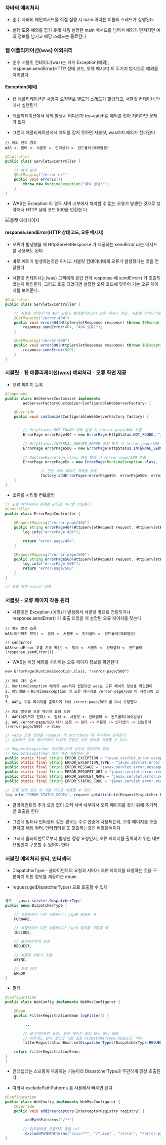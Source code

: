 ### 자바의 예외처리

* 순수 자바의 메인메서드를 직접 실행 시 main 이라는 이름의 스레드가 실행된다

* 실행 도중 예외를 잡지 못해 처음 실행한 main 메서드를 넘어서 예외가 던져지면 예외 정보를 남기고 해당 스레드는 종료된다


### 웹 애플리케이션(was) 예외처리

* 순수 서블릿 컨테이너(was)는 크게 Exception(예외), response.sendError(HTTP 상태 코드, 오류 메시지) 의 두가지 방식으로 예외를 처리한다

#### Exception(예외)

* 웹 애플리케이션은 사용자 요청별로 별도의 스레드가 할당되고, 서블릿 컨테이너 안에서 실행된다

* 애플리케이션에서 예외 발생시 어디선가 try~catch로 예외를 잡아 처리하면 문제가 없다

* 그런데 애플리케이션에서 예외를 잡지 못하면 서블릿, was까지 예외가 전파된다

```
// 예외 전파 경로
WAS <- 필터 <- 서블릿 <- 인터셉터 <- 컨트롤러(예외발생)
```

```java
@Controller
public class ServletExController {

    // 예외 발생
    @GetMapping("/error-ex")
    public void errorEx(){
        throw new RuntimeException("예외 발생!");
    }
}
```

* WAS는 Exception 의 경우 서버 내부에서 처리할 수 없는 오류가 발생한 것으로 생각해서 HTTP 상태 코드 500을 반환한
다

<img src="https://raw.githubusercontent.com/pansakr/TIL/refs/heads/main/%EC%9D%B4%EB%AF%B8%EC%A7%80/Spring/%ED%86%B0%EC%BA%A3%20%EC%97%90%EB%9F%AC%ED%8E%98%EC%9D%B4%EC%A7%80.jpg" alt="톰캣 에러페이지">


#### response.sendError(HTTP 상태 코드, 오류 메시지)

* 오류가 발생했을 때 HttpServletResponse 가 제공하는 sendError 라는 메서드를 사용해도 된다. 

* 바로 예외가 발생하는것은 아니고 서블릿 컨테이너에게 오류가 발생했다는 것을 전달한다

* 서블릿 컨테이너는(was) 고객에게 응답 전에 response 에 sendError() 가 호출되었는지 확인한다. 그리고 호출
되었다면 설정한 오류 코드에 맞추어 기본 오류 페이지를 보여준다.

```java
@Controller
public class ServletExController {

    // 서블릿 컨테이너에 404 오류가 발생했다는것과 오류 메시지 전달. 서블릿 컨테이너는 기본 404 에러 페이지 보여줌
    @GetMapping("/error-404")
    public void error404(HttpServletResponse response) throws IOException {
        response.sendError(404, "404 오류!");
    }

    @GetMapping("/error-500")
    public void error500(HttpServletResponse response) throws IOException {
        response.sendError(500);
    }
}
```

### 서블릿 - 웹 애플리케이션(was) 예외처리 - 오류 화면 제공

* 오류 페이지 등록

```java
@Component
public class WebServerCustomizer implements
        WebServerFactoryCustomizer<ConfigurableWebServerFactory> {

    @Override
    public void customize(ConfigurableWebServerFactory factory) {


        // HttpStatus.NOT_FOUND 예외 발생 시 /error-page/404 호출
        ErrorPage errorPage404 = new ErrorPage(HttpStatus.NOT_FOUND, "/error-page/404");

        // HttpStatus.INTERNAL_SERVER_ERROR 예외 발생 시 /error-page/500 호출
        ErrorPage errorPage500 = new ErrorPage(HttpStatus.INTERNAL_SERVER_ERROR, "/error-page/500");
        
        // RuntimeException.class 예외 발생 시 /error-page/500 호출
        ErrorPage errorPageEx = new ErrorPage(RuntimeException.class, "/errorpage/ 500");

                // 만든 예외 페이지 객체를 등록
                factory.addErrorPages(errorPage404, errorPage500, errorPageEx);
    }
}
```

* 오류를 처리할 컨트롤러

```java
// 오류 페이지에서 등록한 url을 처리할 컨트롤러
@Controller
public class ErrorPageController {
    
    @RequestMapping("/error-page/404")
    public String errorPage404(HttpServletRequest request, HttpServletResponse response) {
        log.info("errorPage 404");

        return "error-page/404";
    }

    @RequestMapping("/error-page/500")
    public String errorPage500(HttpServletRequest request, HttpServletResponse response) {
        log.info("errorPage 500");
        return "error-page/500";
    }
}

// 오류 처리 view는 생략
```

### 서블릿 - 오류 페이지 작동 원리

* 서블릿은 Exception (예외)가 발생해서 서블릿 밖으로 전달되거나 response.sendError() 가 호출 되었을 때 설정된 오류 페이지를 찾는다

```
// 예외 발생 흐름
WAS(여기까지 전파) <- 필터 <- 서블릿 <- 인터셉터 <- 컨트롤러(예외발생)

// sendError
WAS(sendError 호출 기록 확인) <- 필터 <- 서블릿 <- 인터셉터 <- 컨트롤러(response.sendError())
```

* WAS는 해당 예외를 처리하는 오류 페이지 정보를 확인한다
```
new ErrorPage(RuntimeException.class, "/error-page/500")
```

```
// 예외 처리 순서
1. RuntimeException 예외가 was까지 전달되면 was는 오류 페이지 정보를 확인한다  
2. 확인해보니 RuntimeException 의 오류 페이지로 /error-page/500 이 지정되어 있다
3. WAS는 오류 페이지를 출력하기 위해 /error-page/500 를 다시 요청한다

// 예외 발생과 오류 페이지 요청 흐름
1. WAS(여기까지 전파) <- 필터 <- 서블릿 <- 인터셉터 <- 컨트롤러(예외발생)
2. WAS /error-page/500 다시 요청 -> 필터 -> 서블릿 -> 인터셉터 -> 컨트롤러(/error-page/500) -> View
```
```java
// was는 오류 정보를 request 의 attribute 에 추가해서 넘겨준다.
// 필요하면 오류 페이지에서 이렇게 전달된 오류 정보를 사용할 수 있다.

// RequestDispatcher 인터페이스에 상수로 정의되어 있음
// RequestDispatcher 에서 자주 사용하는 것
public static final String ERROR_EXCEPTION = "javax.servlet.error.exception";
public static final String ERROR_EXCEPTION_TYPE = "javax.servlet.error.exception_type";
public static final String ERROR_MESSAGE = "javax.servlet.error.message";
public static final String ERROR_REQUEST_URI = "javax.servlet.error.request_uri";
public static final String ERROR_SERVLET_NAME = "javax.servlet.error.servlet_name";
public static final String ERROR_STATUS_CODE = "javax.servlet.error.status_code";

// 오류 정보 필요 시 이런 식으로 사용할 수 있다
log.info("ERROR_STATUS_CODE=", request.getAttribute(RequestDispatcher.ERROR_STATUS_CODE));
```
* 클라이언트의 추가 요청 없이 오직 서버 내부에서 오류 페이지를 찾기 위해 추가적인 호출을 한다

* 그런데 필터나 인터셉터 같은 경우는 주로 인증에 사용되는데, 오류 페이지를 호출한다고 해당 필터, 인터셉터를 또 호출하는것은 비효율적이다

* 그래서 클라이언트로부터 발생한 정상 요청인지, 오류 페이지를 출력하기 위한 내부 요청인지 구분할 수 있어야 한다


### 서블릿 예외처리 필터, 인터셉터 

* DispatcherType - 클라이언트의 요청과 서버가 오류 페이지를 요청하는 것을 구분하기 위한 정보를 제공하는 enum

* request.getDispatcherType() 으로 호출할 수 있다

```java

경로 - javax.servlet.DispatcherType
public enum DispatcherType {

    // 서블릿에서 다른 서블릿이나 jsp를 호출할 때
    FORWARD,

    // 서블릿에서 다른 서블릿이나 jsp의 결과를 포함할 때
    INCLUDE,

    // 클라이언트의 요청
    REQUEST,

    // 서블릿 비동기 호출
    ASYNC,

    // 오류 요청
    ERROR
}
```

* 필터

```java
@Configuration
public class WebConfig implements WebMvcConfigurer {

    @Bean
    public FilterRegistrationBean logFilter() {

        ...

        // 클라이언트의 요청, 오류 페이지 요청 모두 필터 호출
        // 아무것도 넣지 않으면 기본 값은 DispatcherType.REQUEST 이다
        filterRegistrationBean.setDispatcherTypes(DispatcherType.REQUEST, DispatcherType.ERROR);

    return filterRegistrationBean;
}
}
```

* 인터셉터는 스프링이 제공하는 기능이라 DispatcherType과 무관하게 항상 호출된다

* 따라서 excludePathPatterns 를 사용해서 빼주면 된다

```java
@Configuration
public class WebConfig implements WebMvcConfigurer {
    @Override
    public void addInterceptors(InterceptorRegistry registry) {

        .addPathPatterns("/**")

        // 인터셉터를 호출하지 않을 url 
        .excludePathPatterns("/css/**", "/*.ico" , "/error", "/error-page/**" //오류 페이지 경로);
}
```
